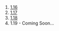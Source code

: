 1. [1.16](mcpe/nether/index.md)
1. [1.17](mcpe/cavesandcliffs1/index.md)
1. [1.18](mcpe/cavesandcliffs2/index.md)
1. 1.19 - Coming Soon...
